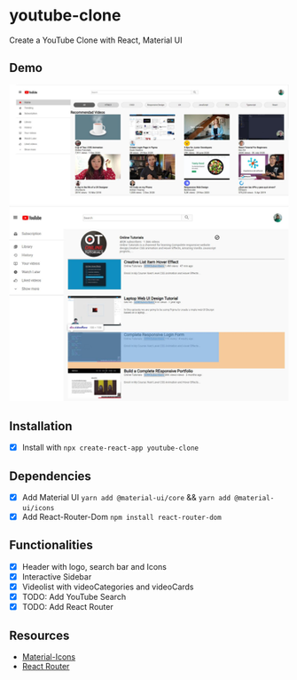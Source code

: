 # youtube-clone
Create a YouTube Clone with React, Material UI

## Demo 
![YouTube-Clone](https://github.com/dianavile/youtube-clone/blob/main/Youtube.JPG)
![SearchPage](https://github.com/dianavile/youtube-clone/blob/main/SearchPage.JPG)

## Installation
- [X] Install with ```npx create-react-app youtube-clone```

## Dependencies 
- [X] Add Material UI ```yarn add @material-ui/core``` && ```yarn add @material-ui/icons```
- [X] Add React-Router-Dom ```npm install react-router-dom```

## Functionalities 
- [X] Header with logo, search bar and Icons
- [X] Interactive Sidebar
- [X] Videolist with videoCategories and videoCards
- [X] TODO: Add  YouTube Search
- [X] TODO: Add  React Router

## Resources
- [Material-Icons](https://material-ui.com/components/material-icons/#material-icons)
- [React Router](https://reactrouter.com/web/guides/quick-start)
